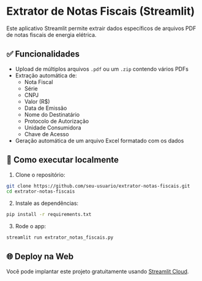 # Extrator de Notas Fiscais (Streamlit)

Este aplicativo Streamlit permite extrair dados específicos de arquivos PDF de notas fiscais de energia elétrica.

## ✅ Funcionalidades

- Upload de múltiplos arquivos `.pdf` ou um `.zip` contendo vários PDFs
- Extração automática de:
  - Nota Fiscal
  - Série
  - CNPJ
  - Valor (R$)
  - Data de Emissão
  - Nome do Destinatário
  - Protocolo de Autorização
  - Unidade Consumidora
  - Chave de Acesso
- Geração automática de um arquivo Excel formatado com os dados

## 🚀 Como executar localmente

1. Clone o repositório:

```bash
git clone https://github.com/seu-usuario/extrator-notas-fiscais.git
cd extrator-notas-fiscais
```

2. Instale as dependências:

```bash
pip install -r requirements.txt
```

3. Rode o app:

```bash
streamlit run extrator_notas_fiscais.py
```

## 🌐 Deploy na Web

Você pode implantar este projeto gratuitamente usando [Streamlit Cloud](https://streamlit.io/cloud).
